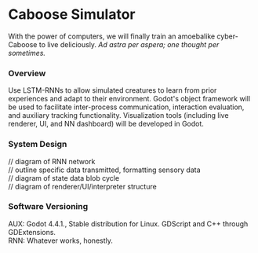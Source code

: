 # Caboose Simulator
With the power of computers, we will finally train an amoebalike cyber-Caboose to live deliciously. _Ad astra per aspera; one thought per sometimes._

### Overview
Use LSTM-RNNs to allow simulated creatures to learn from prior experiences and adapt to their environment. Godot's object framework will be used to facilitate inter-process communication, interaction evaluation, and auxiliary tracking functionality. Visualization tools (including live renderer, UI, and NN dashboard) will be developed in Godot.

### System Design
// diagram of RNN network  
// outline specific data transmitted, formatting sensory data  
// diagram of state data blob cycle  
// diagram of renderer/UI/interpreter structure

### Software Versioning
AUX: Godot 4.4.1., Stable distribution for Linux. GDScript and C++ through GDExtensions.  
RNN: Whatever works, honestly.
